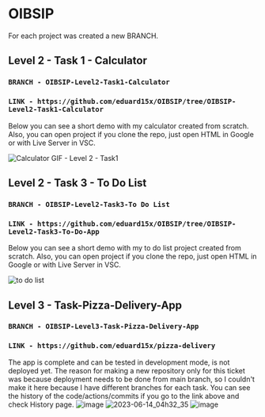 # OIBSIP
For each project was created a new BRANCH.

## Level 2 - Task 1 - Calculator
### `BRANCH - OIBSIP-Level2-Task1-Calculator`
### `LINK - https://github.com/eduard15x/OIBSIP/tree/OIBSIP-Level2-Task1-Calculator` 
Below you can see a short demo with my calculator created from scratch.
Also, you can open project if you clone the repo, just open HTML in Google or with Live Server in VSC.

![Calculator GIF - Level 2 - Task1](https://github.com/eduard15x/OIBSIP/assets/89576994/12cf6cae-15d1-4356-afc9-54247ec7c987)


## Level 2 - Task 3 - To Do List
### `BRANCH - OIBSIP-Level2-Task3-To Do List`
### `LINK - https://github.com/eduard15x/OIBSIP/tree/OIBSIP-Level2-Task3-To-Do-App` 
Below you can see a short demo with my to do list project created from scratch.
Also, you can open project if you clone the repo, just open HTML in Google or with Live Server in VSC.

![to do list](https://github.com/eduard15x/OIBSIP/assets/89576994/f26e9550-c483-4a63-9604-77649e83a91b)


## Level 3 - Task-Pizza-Delivery-App
### `BRANCH - OIBSIP-Level3-Task-Pizza-Delivery-App`
### `LINK - https://github.com/eduard15x/pizza-delivery`  

The app is complete and can be tested in development mode, is not deployed yet.
The reason for making a new repository only for this ticket was because deployment needs to be done from main branch, so I couldn't make it here because I have different branches for each task.
You can see the history of the code/actions/commits if you go to the link above and check History page. 
![image](https://github.com/eduard15x/OIBSIP/assets/89576994/d30fedbb-7e03-4d7e-85cf-6f3e8519994e)
![2023-06-14_04h32_35](https://github.com/eduard15x/OIBSIP/assets/89576994/c133138f-898f-41a6-97c7-dd4b9500b644)
![image](https://github.com/eduard15x/OIBSIP/assets/89576994/a506d0f1-63fc-4241-8885-f781b66d75d0)
